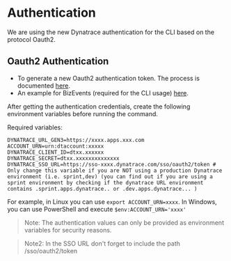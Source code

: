 # Authentication

We are using the new Dynatrace authentication for the CLI based on the protocol Oauth2.

## Oauth2 Authentication

- To generate a new Oauth2 authentication token. The process is documented [here](https://www.dynatrace.com/support/help/dynatrace-api/basics/dynatrace-api-authentication/account-api-authentication).
- An example for BizEvents (required for the CLI usage) [here](https://www.dynatrace.com/support/help/platform-modules/business-analytics/ba-events-capturing#newOauth).

After getting the authentication credentials, create the following environment variables before running the command.

Required variables:

```
DYNATRACE_URL_GEN3=https://xxxx.apps.xxx.com
ACCOUNT_URN=urn:dtaccount:xxxxx
DYNATRACE_CLIENT_ID=dtxx.xxxxxx
DYNATRACE_SECRET=dtxx.xxxxxxxxxxxxxx
DYNATRACE_SSO_URL=https://sso-xxxx.dynatrace.com/sso/oauth2/token # Only change this variable if you are NOT using a production Dynatrace environment (i.e. sprint,dev) (you can find out if you are using a sprint environment by checking if the dynatrace URL environment contains .sprint.apps.dynatrace.. or .dev.apps.dynatrace... )

```

For example, in Linux you can use `export ACCOUNT_URN=xxxx`.
In Windows, you can use PowerShell and execute `$env:ACCOUNT_URN='xxxx'`

> Note: The authentication values can only be provided as environment variables for security reasons.

> Note2: In the SSO URL don't forget to include the path /sso/oauth2/token
